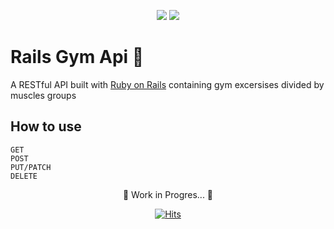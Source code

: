 <p align="center"><img src="https://img.shields.io/badge/Rails-7.0.4-ff0000?style=plastic&logo=rubyonrails" /> <img src="https://img.shields.io/badge/ruby-3.1.2-ff0000?style=plastic&logo=ruby" /></p>
<h1>Rails Gym Api 💪</h1>
<p>A RESTful API built with <a href="https://rubyonrails.org">Ruby on Rails</a> containing gym excersises divided by muscles groups</p>
<h2>How to use</h2>

    GET
    POST
    PUT/PATCH
    DELETE
<p align="center">🚧 Work in Progres... 🚧</p>


<p align="center"><a href="https://hits.sh/github.com/Luca-Divit/rails-gym-api/"><img alt="Hits" src="https://hits.sh/github.com/Luca-Divit/rails-gym-api.svg?style=plastic&label=Visitors&color=007ec6"/></a></p>

